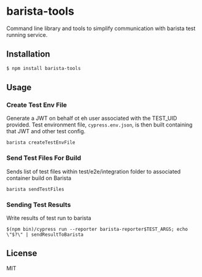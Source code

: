 # barista-tools

Command line library and tools to simplify communication with barista test running service.

## Installation

```sh
$ npm install barista-tools
```

## Usage

### Create Test Env File
Generate a JWT on behalf ot eh user associated with the TEST_UID provided. Test environment file, `cypress.env.json`,  is then built containing that JWT and other test config.

`barista createTestEnvFile`

### Send Test Files For Build
Sends list of test files within test/e2e/integration folder to associated container build on Barista

`barista sendTestFiles`

### Sending Test Results
Write results of test run to barista

`$(npm bin)/cypress run --reporter barista-reporter$TEST_ARGS; echo \"$?\" | sendResultToBarista`

## License

MIT
